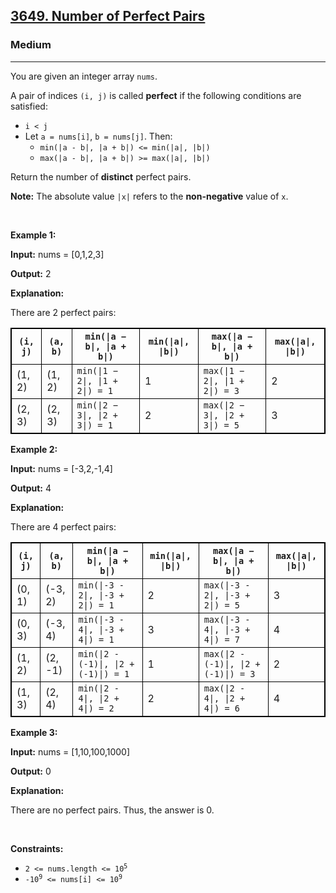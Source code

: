 <h2><a href="https://leetcode.com/problems/number-of-perfect-pairs/">3649. Number of Perfect Pairs</a></h2><h3>Medium</h3><hr><p>You are given an integer array <code>nums</code>.</p>

<p>A pair of indices <code>(i, j)</code> is called <strong>perfect</strong> if the following conditions are satisfied:</p>

<ul>
	<li><code>i &lt; j</code></li>
	<li>Let <code>a = nums[i]</code>, <code>b = nums[j]</code>. Then:
	<ul>
		<li><code>min(|a - b|, |a + b|) &lt;= min(|a|, |b|)</code></li>
		<li><code>max(|a - b|, |a + b|) &gt;= max(|a|, |b|)</code></li>
	</ul>
	</li>
</ul>

<p>Return the number of <strong>distinct</strong> perfect pairs.</p>

<p><strong>Note:</strong> The absolute value <code>|x|</code> refers to the <strong>non-negative</strong> value of <code>x</code>.</p>

<p>&nbsp;</p>
<p><strong class="example">Example 1:</strong></p>

<div class="example-block">
<p><strong>Input:</strong> <span class="example-io">nums = [0,1,2,3]</span></p>

<p><strong>Output:</strong> <span class="example-io">2</span></p>

<p><strong>Explanation:</strong></p>

<p>There are 2 perfect pairs:</p>

<table style="border: 1px solid black;">
	<thead>
		<tr>
			<th style="border: 1px solid black;"><code>(i, j)</code></th>
			<th style="border: 1px solid black;"><code>(a, b)</code></th>
			<th style="border: 1px solid black;"><code>min(|a &minus; b|, |a + b|)</code></th>
			<th style="border: 1px solid black;"><code>min(|a|, |b|)</code></th>
			<th style="border: 1px solid black;"><code>max(|a &minus; b|, |a + b|)</code></th>
			<th style="border: 1px solid black;"><code>max(|a|, |b|)</code></th>
		</tr>
	</thead>
	<tbody>
		<tr>
			<td style="border: 1px solid black;">(1, 2)</td>
			<td style="border: 1px solid black;">(1, 2)</td>
			<td style="border: 1px solid black;"><code>min(|1 &minus; 2|, |1 + 2|) = 1</code></td>
			<td style="border: 1px solid black;">1</td>
			<td style="border: 1px solid black;"><code>max(|1 &minus; 2|, |1 + 2|) = 3</code></td>
			<td style="border: 1px solid black;">2</td>
		</tr>
		<tr>
			<td style="border: 1px solid black;">(2, 3)</td>
			<td style="border: 1px solid black;">(2, 3)</td>
			<td style="border: 1px solid black;"><code>min(|2 &minus; 3|, |2 + 3|) = 1</code></td>
			<td style="border: 1px solid black;">2</td>
			<td style="border: 1px solid black;"><code>max(|2 &minus; 3|, |2 + 3|) = 5</code></td>
			<td style="border: 1px solid black;">3</td>
		</tr>
	</tbody>
</table>
</div>

<p><strong class="example">Example 2:</strong></p>

<div class="example-block">
<p><strong>Input:</strong> <span class="example-io">nums = [-3,2,-1,4]</span></p>

<p><strong>Output:</strong> <span class="example-io">4</span></p>

<p><strong>Explanation:</strong></p>

<p>There are 4 perfect pairs:</p>

<table style="border: 1px solid black;">
	<thead>
		<tr>
			<th style="border: 1px solid black;"><code>(i, j)</code></th>
			<th style="border: 1px solid black;"><code>(a, b)</code></th>
			<th style="border: 1px solid black;"><code>min(|a &minus; b|, |a + b|)</code></th>
			<th style="border: 1px solid black;"><code>min(|a|, |b|)</code></th>
			<th style="border: 1px solid black;"><code>max(|a &minus; b|, |a + b|)</code></th>
			<th style="border: 1px solid black;"><code>max(|a|, |b|)</code></th>
		</tr>
	</thead>
	<tbody>
		<tr>
			<td style="border: 1px solid black;">(0, 1)</td>
			<td style="border: 1px solid black;">(-3, 2)</td>
			<td style="border: 1px solid black;"><code>min(|-3 - 2|, |-3 + 2|) = 1</code></td>
			<td style="border: 1px solid black;">2</td>
			<td style="border: 1px solid black;"><code>max(|-3 - 2|, |-3 + 2|) = 5</code></td>
			<td style="border: 1px solid black;">3</td>
		</tr>
		<tr>
			<td style="border: 1px solid black;">(0, 3)</td>
			<td style="border: 1px solid black;">(-3, 4)</td>
			<td style="border: 1px solid black;"><code>min(|-3 - 4|, |-3 + 4|) = 1</code></td>
			<td style="border: 1px solid black;">3</td>
			<td style="border: 1px solid black;"><code>max(|-3 - 4|, |-3 + 4|) = 7</code></td>
			<td style="border: 1px solid black;">4</td>
		</tr>
		<tr>
			<td style="border: 1px solid black;">(1, 2)</td>
			<td style="border: 1px solid black;">(2, -1)</td>
			<td style="border: 1px solid black;"><code>min(|2 - (-1)|, |2 + (-1)|) = 1</code></td>
			<td style="border: 1px solid black;">1</td>
			<td style="border: 1px solid black;"><code>max(|2 - (-1)|, |2 + (-1)|) = 3</code></td>
			<td style="border: 1px solid black;">2</td>
		</tr>
		<tr>
			<td style="border: 1px solid black;">(1, 3)</td>
			<td style="border: 1px solid black;">(2, 4)</td>
			<td style="border: 1px solid black;"><code>min(|2 - 4|, |2 + 4|) = 2</code></td>
			<td style="border: 1px solid black;">2</td>
			<td style="border: 1px solid black;"><code>max(|2 - 4|, |2 + 4|) = 6</code></td>
			<td style="border: 1px solid black;">4</td>
		</tr>
	</tbody>
</table>
</div>

<p><strong class="example">Example 3:</strong></p>

<div class="example-block">
<p><strong>Input:</strong> <span class="example-io">nums = [1,10,100,1000]</span></p>

<p><strong>Output:</strong> <span class="example-io">0</span></p>

<p><strong>Explanation:</strong></p>

<p>There are no perfect pairs. Thus, the answer is 0.</p>
</div>

<p>&nbsp;</p>
<p><strong>Constraints:</strong></p>

<ul>
	<li><code>2 &lt;= nums.length &lt;= 10<sup>5</sup></code></li>
	<li><code>-10<sup>9</sup> &lt;= nums[i] &lt;= 10<sup>9</sup></code></li>
</ul>
